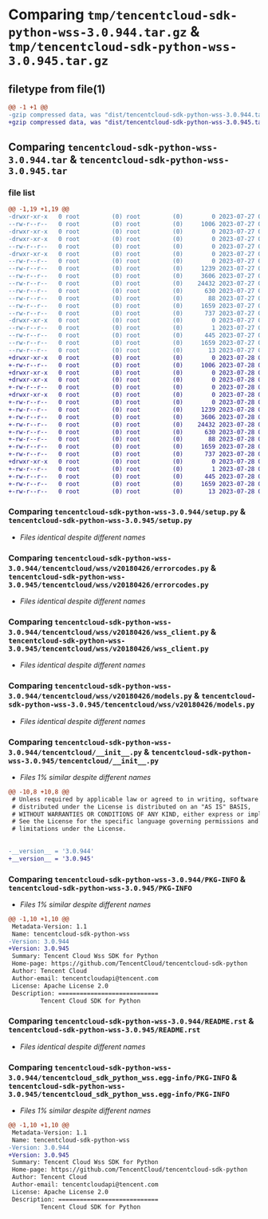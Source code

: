 # Comparing `tmp/tencentcloud-sdk-python-wss-3.0.944.tar.gz` & `tmp/tencentcloud-sdk-python-wss-3.0.945.tar.gz`

## filetype from file(1)

```diff
@@ -1 +1 @@
-gzip compressed data, was "dist/tencentcloud-sdk-python-wss-3.0.944.tar", last modified: Thu Jul 27 02:28:07 2023, max compression
+gzip compressed data, was "dist/tencentcloud-sdk-python-wss-3.0.945.tar", last modified: Fri Jul 28 00:40:01 2023, max compression
```

## Comparing `tencentcloud-sdk-python-wss-3.0.944.tar` & `tencentcloud-sdk-python-wss-3.0.945.tar`

### file list

```diff
@@ -1,19 +1,19 @@
-drwxr-xr-x   0 root         (0) root         (0)        0 2023-07-27 02:28:07.000000 tencentcloud-sdk-python-wss-3.0.944/
--rw-r--r--   0 root         (0) root         (0)     1006 2023-07-27 02:28:07.000000 tencentcloud-sdk-python-wss-3.0.944/setup.py
-drwxr-xr-x   0 root         (0) root         (0)        0 2023-07-27 02:28:07.000000 tencentcloud-sdk-python-wss-3.0.944/tencentcloud/
-drwxr-xr-x   0 root         (0) root         (0)        0 2023-07-27 02:28:07.000000 tencentcloud-sdk-python-wss-3.0.944/tencentcloud/wss/
--rw-r--r--   0 root         (0) root         (0)        0 2023-07-27 02:28:07.000000 tencentcloud-sdk-python-wss-3.0.944/tencentcloud/wss/__init__.py
-drwxr-xr-x   0 root         (0) root         (0)        0 2023-07-27 02:28:07.000000 tencentcloud-sdk-python-wss-3.0.944/tencentcloud/wss/v20180426/
--rw-r--r--   0 root         (0) root         (0)        0 2023-07-27 02:28:07.000000 tencentcloud-sdk-python-wss-3.0.944/tencentcloud/wss/v20180426/__init__.py
--rw-r--r--   0 root         (0) root         (0)     1239 2023-07-27 02:28:07.000000 tencentcloud-sdk-python-wss-3.0.944/tencentcloud/wss/v20180426/errorcodes.py
--rw-r--r--   0 root         (0) root         (0)     3606 2023-07-27 02:28:07.000000 tencentcloud-sdk-python-wss-3.0.944/tencentcloud/wss/v20180426/wss_client.py
--rw-r--r--   0 root         (0) root         (0)    24432 2023-07-27 02:28:07.000000 tencentcloud-sdk-python-wss-3.0.944/tencentcloud/wss/v20180426/models.py
--rw-r--r--   0 root         (0) root         (0)      630 2023-07-27 02:28:07.000000 tencentcloud-sdk-python-wss-3.0.944/tencentcloud/__init__.py
--rw-r--r--   0 root         (0) root         (0)       88 2023-07-27 02:28:07.000000 tencentcloud-sdk-python-wss-3.0.944/setup.cfg
--rw-r--r--   0 root         (0) root         (0)     1659 2023-07-27 02:28:07.000000 tencentcloud-sdk-python-wss-3.0.944/PKG-INFO
--rw-r--r--   0 root         (0) root         (0)      737 2023-07-27 02:28:07.000000 tencentcloud-sdk-python-wss-3.0.944/README.rst
-drwxr-xr-x   0 root         (0) root         (0)        0 2023-07-27 02:28:07.000000 tencentcloud-sdk-python-wss-3.0.944/tencentcloud_sdk_python_wss.egg-info/
--rw-r--r--   0 root         (0) root         (0)        1 2023-07-27 02:28:07.000000 tencentcloud-sdk-python-wss-3.0.944/tencentcloud_sdk_python_wss.egg-info/dependency_links.txt
--rw-r--r--   0 root         (0) root         (0)      445 2023-07-27 02:28:07.000000 tencentcloud-sdk-python-wss-3.0.944/tencentcloud_sdk_python_wss.egg-info/SOURCES.txt
--rw-r--r--   0 root         (0) root         (0)     1659 2023-07-27 02:28:07.000000 tencentcloud-sdk-python-wss-3.0.944/tencentcloud_sdk_python_wss.egg-info/PKG-INFO
--rw-r--r--   0 root         (0) root         (0)       13 2023-07-27 02:28:07.000000 tencentcloud-sdk-python-wss-3.0.944/tencentcloud_sdk_python_wss.egg-info/top_level.txt
+drwxr-xr-x   0 root         (0) root         (0)        0 2023-07-28 00:40:01.000000 tencentcloud-sdk-python-wss-3.0.945/
+-rw-r--r--   0 root         (0) root         (0)     1006 2023-07-28 00:40:01.000000 tencentcloud-sdk-python-wss-3.0.945/setup.py
+drwxr-xr-x   0 root         (0) root         (0)        0 2023-07-28 00:40:01.000000 tencentcloud-sdk-python-wss-3.0.945/tencentcloud/
+drwxr-xr-x   0 root         (0) root         (0)        0 2023-07-28 00:40:01.000000 tencentcloud-sdk-python-wss-3.0.945/tencentcloud/wss/
+-rw-r--r--   0 root         (0) root         (0)        0 2023-07-28 00:40:01.000000 tencentcloud-sdk-python-wss-3.0.945/tencentcloud/wss/__init__.py
+drwxr-xr-x   0 root         (0) root         (0)        0 2023-07-28 00:40:01.000000 tencentcloud-sdk-python-wss-3.0.945/tencentcloud/wss/v20180426/
+-rw-r--r--   0 root         (0) root         (0)        0 2023-07-28 00:40:01.000000 tencentcloud-sdk-python-wss-3.0.945/tencentcloud/wss/v20180426/__init__.py
+-rw-r--r--   0 root         (0) root         (0)     1239 2023-07-28 00:40:01.000000 tencentcloud-sdk-python-wss-3.0.945/tencentcloud/wss/v20180426/errorcodes.py
+-rw-r--r--   0 root         (0) root         (0)     3606 2023-07-28 00:40:01.000000 tencentcloud-sdk-python-wss-3.0.945/tencentcloud/wss/v20180426/wss_client.py
+-rw-r--r--   0 root         (0) root         (0)    24432 2023-07-28 00:40:01.000000 tencentcloud-sdk-python-wss-3.0.945/tencentcloud/wss/v20180426/models.py
+-rw-r--r--   0 root         (0) root         (0)      630 2023-07-28 00:40:01.000000 tencentcloud-sdk-python-wss-3.0.945/tencentcloud/__init__.py
+-rw-r--r--   0 root         (0) root         (0)       88 2023-07-28 00:40:01.000000 tencentcloud-sdk-python-wss-3.0.945/setup.cfg
+-rw-r--r--   0 root         (0) root         (0)     1659 2023-07-28 00:40:01.000000 tencentcloud-sdk-python-wss-3.0.945/PKG-INFO
+-rw-r--r--   0 root         (0) root         (0)      737 2023-07-28 00:40:01.000000 tencentcloud-sdk-python-wss-3.0.945/README.rst
+drwxr-xr-x   0 root         (0) root         (0)        0 2023-07-28 00:40:01.000000 tencentcloud-sdk-python-wss-3.0.945/tencentcloud_sdk_python_wss.egg-info/
+-rw-r--r--   0 root         (0) root         (0)        1 2023-07-28 00:40:01.000000 tencentcloud-sdk-python-wss-3.0.945/tencentcloud_sdk_python_wss.egg-info/dependency_links.txt
+-rw-r--r--   0 root         (0) root         (0)      445 2023-07-28 00:40:01.000000 tencentcloud-sdk-python-wss-3.0.945/tencentcloud_sdk_python_wss.egg-info/SOURCES.txt
+-rw-r--r--   0 root         (0) root         (0)     1659 2023-07-28 00:40:01.000000 tencentcloud-sdk-python-wss-3.0.945/tencentcloud_sdk_python_wss.egg-info/PKG-INFO
+-rw-r--r--   0 root         (0) root         (0)       13 2023-07-28 00:40:01.000000 tencentcloud-sdk-python-wss-3.0.945/tencentcloud_sdk_python_wss.egg-info/top_level.txt
```

### Comparing `tencentcloud-sdk-python-wss-3.0.944/setup.py` & `tencentcloud-sdk-python-wss-3.0.945/setup.py`

 * *Files identical despite different names*

### Comparing `tencentcloud-sdk-python-wss-3.0.944/tencentcloud/wss/v20180426/errorcodes.py` & `tencentcloud-sdk-python-wss-3.0.945/tencentcloud/wss/v20180426/errorcodes.py`

 * *Files identical despite different names*

### Comparing `tencentcloud-sdk-python-wss-3.0.944/tencentcloud/wss/v20180426/wss_client.py` & `tencentcloud-sdk-python-wss-3.0.945/tencentcloud/wss/v20180426/wss_client.py`

 * *Files identical despite different names*

### Comparing `tencentcloud-sdk-python-wss-3.0.944/tencentcloud/wss/v20180426/models.py` & `tencentcloud-sdk-python-wss-3.0.945/tencentcloud/wss/v20180426/models.py`

 * *Files identical despite different names*

### Comparing `tencentcloud-sdk-python-wss-3.0.944/tencentcloud/__init__.py` & `tencentcloud-sdk-python-wss-3.0.945/tencentcloud/__init__.py`

 * *Files 1% similar despite different names*

```diff
@@ -10,8 +10,8 @@
 # Unless required by applicable law or agreed to in writing, software
 # distributed under the License is distributed on an "AS IS" BASIS,
 # WITHOUT WARRANTIES OR CONDITIONS OF ANY KIND, either express or implied.
 # See the License for the specific language governing permissions and
 # limitations under the License.
 
 
-__version__ = '3.0.944'
+__version__ = '3.0.945'
```

### Comparing `tencentcloud-sdk-python-wss-3.0.944/PKG-INFO` & `tencentcloud-sdk-python-wss-3.0.945/PKG-INFO`

 * *Files 1% similar despite different names*

```diff
@@ -1,10 +1,10 @@
 Metadata-Version: 1.1
 Name: tencentcloud-sdk-python-wss
-Version: 3.0.944
+Version: 3.0.945
 Summary: Tencent Cloud Wss SDK for Python
 Home-page: https://github.com/TencentCloud/tencentcloud-sdk-python
 Author: Tencent Cloud
 Author-email: tencentcloudapi@tencent.com
 License: Apache License 2.0
 Description: ============================
         Tencent Cloud SDK for Python
```

### Comparing `tencentcloud-sdk-python-wss-3.0.944/README.rst` & `tencentcloud-sdk-python-wss-3.0.945/README.rst`

 * *Files identical despite different names*

### Comparing `tencentcloud-sdk-python-wss-3.0.944/tencentcloud_sdk_python_wss.egg-info/PKG-INFO` & `tencentcloud-sdk-python-wss-3.0.945/tencentcloud_sdk_python_wss.egg-info/PKG-INFO`

 * *Files 1% similar despite different names*

```diff
@@ -1,10 +1,10 @@
 Metadata-Version: 1.1
 Name: tencentcloud-sdk-python-wss
-Version: 3.0.944
+Version: 3.0.945
 Summary: Tencent Cloud Wss SDK for Python
 Home-page: https://github.com/TencentCloud/tencentcloud-sdk-python
 Author: Tencent Cloud
 Author-email: tencentcloudapi@tencent.com
 License: Apache License 2.0
 Description: ============================
         Tencent Cloud SDK for Python
```

